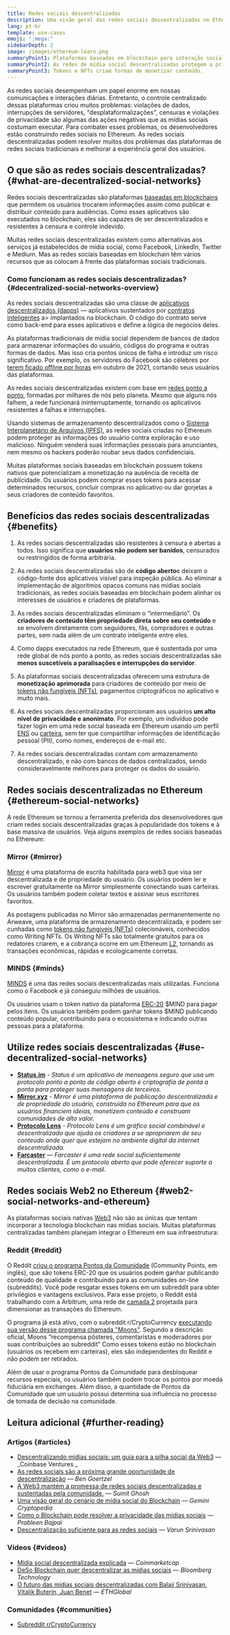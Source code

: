 ```yaml
---
title: Redes sociais descentralizadas
description: Uma visão geral das redes sociais descentralizadas no Ethereum
lang: pt-br
template: use-cases
emoji: ":mega:"
sidebarDepth: 2
image: /images/ethereum-learn.png
summaryPoint1: Plataformas baseadas em blockchain para interação social, criação e distribuição de conteúdo.
summaryPoint2: As redes de mídia social descentralizadas protegem a privacidade do usuário e aumentam a segurança dos dados.
summaryPoint3: Tokens e NFTs criam formas de monetizar conteúdo.
---
```


As redes sociais desempenham um papel enorme em nossas comunicações e interações diárias. Entretanto, o controle centralizado dessas plataformas criou muitos problemas: violações de dados, interrupções de servidores, "desplataformalizações", censuras e violações de privacidade são algumas das ações negativas que as mídias sociais costumam executar. Para combater esses problemas, os desenvolvedores estão construindo redes sociais no Ethereum. As redes sociais descentralizadas podem resolver muitos dos problemas das plataformas de redes sociais tradicionais e melhorar a experiência geral dos usuários.

## O que são as redes sociais descentralizadas? {#what-are-decentralized-social-networks}

Redes sociais descentralizadas são plataformas [baseadas em blockchains](/glossary/#blockchain) que permitem os usuários trocarem informações assim como publicar e distribuir conteúdo para audiências. Como esses aplicativos são executados no blockchain, eles são capazes de ser descentralizados e resistentes à censura e controle indevido.

Muitas redes sociais descentralizadas existem como alternativas aos serviços já estabelecidos de mídia social, como Facebook, LinkedIn, Twitter e Medium. Mas as redes sociais baseadas em blockchain têm vários recursos que as colocam à frente das plataformas sociais tradicionais.

<YouTube id="UdT2lpcGvcQ" />

### Como funcionam as redes sociais descentralizadas? {#decentralized-social-networks-overview}

As redes sociais descentralizadas são uma classe de [aplicativos descentralizados (dapps)](/dapps/) — aplicativos sustentados por [contratos inteligentes](/glossary/#smart-contract) a> implantados na blockchain. O código do contrato serve como back-end para esses aplicativos e define a lógica de negócios deles.

As plataformas tradicionais de mídia social dependem de bancos de dados para armazenar informações do usuário, códigos do programa e outras formas de dados. Mas isso cria pontos únicos de falha e introduz um risco significativo. Por exemplo, os servidores do Facebook são célebres por [terem ficado offline por horas](https://www.npr.org/2021/10/05/1043211171/facebook-instagram-whatsapp-outage-business-impact) em outubro de 2021, cortando seus usuários das plataformas.

As redes sociais descentralizadas existem com base em [redes ponto a ponto](/glossary/#peer-to-peer-network), formadas por milhares de nós pelo planeta. Mesmo que alguns nós falhem, a rede funcionará ininterruptamente, tornando os aplicativos resistentes a falhas e interrupções.

Usando sistemas de armazenamento descentralizados como o [ Sistema Interplanetário de Arquivos (IPFS)](https://ipfs.io/), as redes sociais criadas no Ethereum podem proteger as informações do usuário contra exploração e uso malicioso. Ninguém venderá suas informações pessoais para anunciantes, nem mesmo os hackers poderão roubar seus dados confidenciais.

Muitas plataformas sociais baseadas em blockchain possuem tokens nativos que potencializam a monetização na ausência de receita de publicidade. Os usuários podem comprar esses tokens para acessar determinados recursos, concluir compras no aplicativo ou dar gorjetas a seus criadores de conteúdo favoritos.

## Benefícios das redes sociais descentralizadas {#benefits}

1. As redes sociais descentralizadas são resistentes à censura e abertas a todos. Isso significa que **usuários não podem ser banidos**, censurados ou restringidos de forma arbitrária.

2. As redes sociais descentralizadas são de **código aberto**e deixam o código-fonte dos aplicativos visível para inspeção pública. Ao eliminar a implementação de algoritmos opacos comuns nas mídias sociais tradicionais, as redes sociais baseadas em blockchain podem alinhar os interesses de usuários e criadores de plataformas.

3. As redes sociais descentralizadas eliminam o “intermediário”. Os **criadores de conteúdo têm propriedade direta sobre seu conteúdo** e se envolvem diretamente com seguidores, fãs, compradores e outras partes, sem nada além de um contrato inteligente entre eles.

4. Como dapps executados na rede Ethereum, que é sustentada por uma rede global de nós ponto a ponto, as redes sociais descentralizadas são **menos suscetíveis a paralisações e interrupções do servidor**.

5. As plataformas sociais descentralizadas oferecem uma estrutura de **monetização aprimorada** para criadores de conteúdo por meio de [tokens não fungíveis (NFTs)](/glossary/#nft), pagamentos criptográficos no aplicativo e muito mais.

6. As redes sociais descentralizadas proporcionam aos usuários **um alto nível de privacidade e anonimato**. Por exemplo, um indivíduo pode fazer login em uma rede social baseada em Ethereum usando um perfil [ENS](/glossary/#ens) ou [carteira](/glossary/#wallet), sem ter que compartilhar informações de identificação pessoal (PII), como nomes, endereços de e-mail etc.

7. As redes sociais descentralizadas contam com armazenamento descentralizado, e não com bancos de dados centralizados, sendo consideravelmente melhores para proteger os dados do usuário.

## Redes sociais descentralizadas no Ethereum {#ethereum-social-networks}

A rede Ethereum se tornou a ferramenta preferida dos desenvolvedores que criam redes sociais descentralizadas graças à popularidade dos tokens e à base massiva de usuários. Veja alguns exemplos de redes sociais baseadas no Ethereum:

### Mirror {#mirror}

[Mirror](https://mirror.xyz/) é uma plataforma de escrita habilitada para web3 que visa ser descentralizada e de propriedade do usuário. Os usuários podem ler e escrever gratuitamente na Mirror simplesmente conectando suas carteiras. Os usuários também podem coletar textos e assinar seus escritores favoritos.

As postagens publicadas no Mirror são armazenadas permanentemente no Arweave, uma plataforma de armazenamento descentralizada, e podem ser cunhadas como [tokens não fungíveis (NFTs)](/nft/) colecionáveis, conhecidos como Writing NFTs. Os Writing NFTs são totalmente gratuitos para os redatores criarem, e a cobrança ocorre em um Ethereum [L2](/glossary/#layer-2), tornando as transações econômicas, rápidas e ecologicamente corretas.

### MINDS {#minds}

[MINDS](https://www.minds.com/) é uma das redes sociais descentralizadas mais utilizadas. Funciona como o Facebook e já conseguiu milhões de usuários.

Os usuários usam o token nativo da plataforma [ERC-20](/glossary/#erc-20) $MIND para pagar pelos itens. Os usuários também podem ganhar tokens $MIND publicando conteúdo popular, contribuindo para o ecossistema e indicando outras pessoas para a plataforma.

## Utilize redes sociais descentralizadas {#use-decentralized-social-networks}

- **[Status.im](https://status.im/)** - _Status é um aplicativo de mensagens seguro que usa um protocolo ponto a ponto de código aberto e criptografia de ponta a ponta para proteger suas mensagens de terceiros._
- **[Mirror.xyz](https://mirror.xyz/)** - _Mirror é uma plataforma de publicação descentralizada e de propriedade do usuário, construída no Ethereum para que os usuários financiem ideias, monetizem conteúdo e construam comunidades de alto valor._
- **[Protocolo Lens](https://lens.xyz/)** - _Protocolo Lens é um gráfico social combinável e descentralizado que ajuda os criadores a se apropriarem de seu conteúdo onde quer que estejam no ambiente digital da internet descentralizada._
- **[Farcaster](https://farcaster.xyz/)** — _Farcaster é uma rede social suficientemente descentralizada. É um protocolo aberto que pode oferecer suporte a muitos clientes, como o e-mail._

## Redes sociais Web2 no Ethereum {#web2-social-networks-and-ethereum}

As plataformas sociais nativas [Web3](/glossary/#web3) não são as únicas que tentam incorporar a tecnologia blockchain nas mídias sociais. Muitas plataformas centralizadas também planejam integrar o Ethereum em sua infraestrutura:

### Reddit {#reddit}

O Reddit [criou o programa Pontos da Comunidade](https://cointelegraph.com/news/reddit-to-reportedly-tokenize-karma-points-and-onboard-500m-new-users) (Community Points, em inglês), que são tokens ERC-20 que os usuários podem ganhar publicando conteúdo de qualidade e contribuindo para as comunidades on-line (subreddits). Você pode resgatar esses tokens em um subreddit para obter privilégios e vantagens exclusivos. Para esse projeto, o Reddit está trabalhando com a Arbitrum, uma rede de [camada 2](/glossary/#layer-2) projetada para dimensionar as transações do Ethereum.

O programa já está ativo, com o subreddit r/CryptoCurrency [executando sua versão desse programa chamada "Moons"](https://www.reddit.com/r/CryptoCurrency/wiki/moons_wiki). Segundo a descrição oficial, Moons “recompensa pôsteres, comentaristas e moderadores por suas contribuições ao subreddit” Como esses tokens estão no blockchain (usuários os recebem em carteiras), eles são independentes do Reddit e não podem ser retirados.

Além de usar o programa Pontos da Comunidade para desbloquear recursos especiais, os usuários também podem trocar os pontos por moeda fiduciária em exchanges. Além disso, a quantidade de Pontos da Comunidade que um usuário possui determina sua influência no processo de tomada de decisão na comunidade.

## Leitura adicional {#further-reading}

### Artigos {#articles}

- [Descentralizando mídias sociais: um guia para a pilha social da Web3](https://www.coinbase.com/blog/decentralizing-social-media-a-guide-to-the-web3-social-stack) — _Coinbase Ventures _
- [As redes sociais são a próxima grande oportunidade de descentralização](https://www.coindesk.com/tech/2021/01/22/social-networks-are-the-next-big-decentralization-opportunity/) — _Ben Goertzel_
- [A Web3 mantém a promessa de redes sociais descentralizadas e sustentadas pela comunidade.](https://venturebeat.com/2022/02/26/web3-holds-the-promise-of-decentralized-community-powered-social-networks/) — _Sumit Ghosh_
- [Uma visão geral do cenário de mídia social do Blockchain](https://www.gemini.com/cryptopedia/blockchain-social-media-decentralized-social-media) — *Gemini Cryptopedia*
- [Como o Blockchain pode resolver a privacidade das mídias sociais](https://www.investopedia.com/news/ethereum-blockchain-social-media-privacy-problem-linkedin-indorse/) — _Prableen Bajpai_
- [Descentralização suficiente para as redes sociais](https://www.varunsrinivasan.com/2022/01/11/sufficient-decentralization-for-social-networks) — _Varun Srinivasan_

### Vídeos {#videos}

- [Mídia social descentralizada explicada](https://www.youtube.com/watch?v=UdT2lpcGvcQ) — _Coinmarketcap_
- [DeSo Blockchain quer descentralizar as mídias sociais](https://www.youtube.com/watch?v=SG2HUiVp0rE) — _Bloomberg Technology_
- [O futuro das mídias sociais descentralizadas com Balaji Srinivasan, Vitalik Buterin, Juan Benet](https://www.youtube.com/watch?v=DTxE9KV3YrE) — *ETHGlobal*

### Comunidades {#communities}

- [Subreddit r/CryptoCurrency](https://www.reddit.com/r/CryptoCurrency/)
